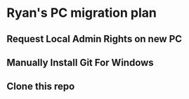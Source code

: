 # Ryan's PC migration plan

## Request Local Admin Rights on new PC

## Manually Install Git For Windows

## Clone this repo


